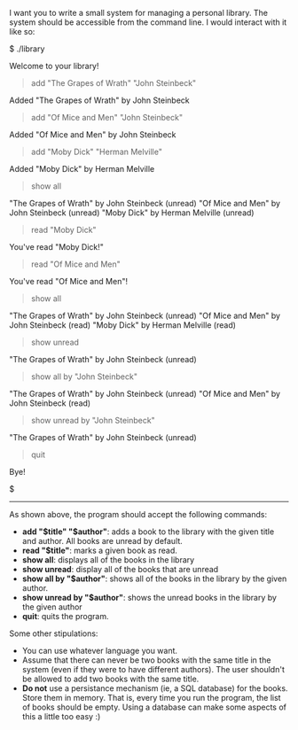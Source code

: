                  
I want you to write a small system for managing a personal library. The system should be accessible from the command line. I would interact with it like so:

  $ ./library
  
  Welcome to your library!
  
  > add "The Grapes of Wrath" "John Steinbeck"
  
  Added "The Grapes of Wrath" by John Steinbeck
  
  > add "Of Mice and Men" "John Steinbeck"
  
  Added "Of Mice and Men" by John Steinbeck
  
  > add "Moby Dick" "Herman Melville"
  
  Added "Moby Dick" by Herman Melville
  
  > show all
  
  "The Grapes of Wrath" by John Steinbeck (unread)
  "Of Mice and Men" by John Steinbeck (unread)
  "Moby Dick" by Herman Melville (unread)
  
  > read "Moby Dick"
  
  You've read "Moby Dick!"
  
  > read "Of Mice and Men"
  
  You've read "Of Mice and Men"!
  
  > show all
  
  "The Grapes of Wrath" by John Steinbeck (unread)
  "Of Mice and Men" by John Steinbeck (read)
  "Moby Dick" by Herman Melville (read)
  
  > show unread
  
  "The Grapes of Wrath" by John Steinbeck (unread)
  
  > show all by "John Steinbeck"
  
  "The Grapes of Wrath" by John Steinbeck (unread)
  "Of Mice and Men" by John Steinbeck (read)
  
  > show unread by "John Steinbeck"
  
  "The Grapes of Wrath" by John Steinbeck (unread)
  
  > quit
  
  Bye!
  
  $

--------------------------

As shown above, the program should accept the following commands:

- **add "$title" "$author"**: adds a book to the library with the given title and author. All books are unread by default.
- **read "$title"**: marks a given book as read.
- **show all**: displays all of the books in the library
- **show unread**: display all of the books that are unread
- **show all by "$author"**: shows all of the books in the library by the given author.
- **show unread by "$author"**: shows the unread books in the library by the given author
- **quit**: quits the program.


Some other stipulations:

- You can use whatever language you want.
- Assume that there can never be two books with the same title in the system (even if they were to have different authors). The user shouldn't be allowed to add two books with the same title.
- **Do not** use a persistance mechanism (ie, a SQL database) for the books. Store them in memory. That is, every time you run the program, the list of books should be empty. Using a database can make some aspects of this a little too easy :)